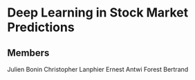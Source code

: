 # Deep Learning in Stock Market Predictions

## Members
  Julien Bonin
  Christopher Lanphier
  Ernest Antwi
  Forest Bertrand


